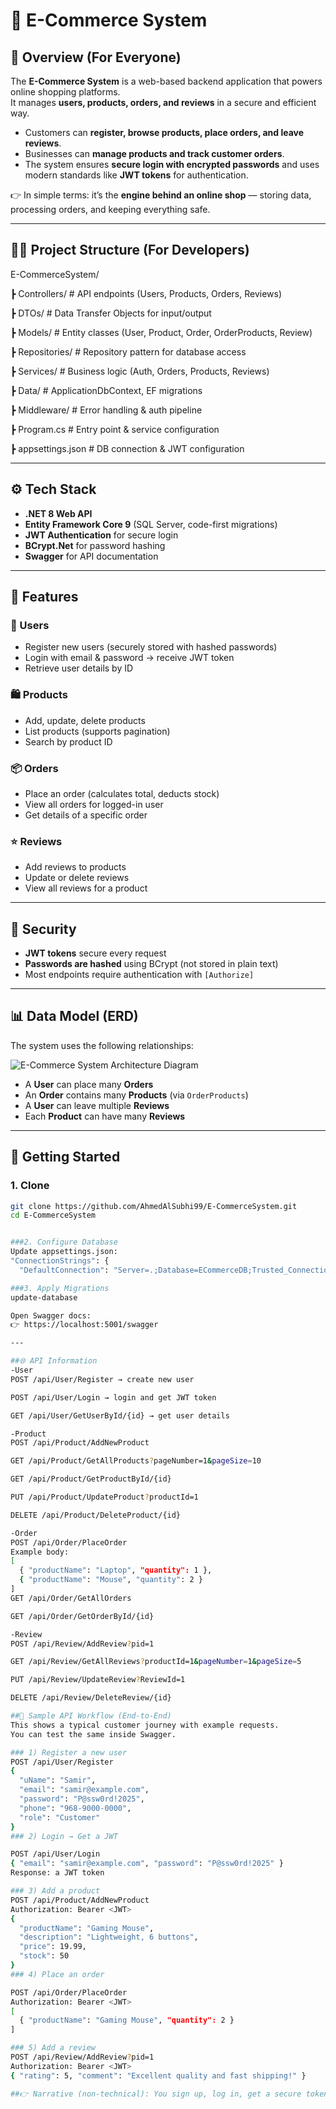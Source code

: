 ﻿# 🛒 E-Commerce System

## 📖 Overview (For Everyone)
The **E-Commerce System** is a web-based backend application that powers online shopping platforms.  
It manages **users, products, orders, and reviews** in a secure and efficient way.

- Customers can **register, browse products, place orders, and leave reviews**.  
- Businesses can **manage products and track customer orders**.  
- The system ensures **secure login with encrypted passwords** and uses modern standards like **JWT tokens** for authentication.  

👉 In simple terms: it’s the **engine behind an online shop** — storing data, processing orders, and keeping everything safe.

---

## 👨‍💻 Project Structure (For Developers)

E-CommerceSystem/

┣ Controllers/ # API endpoints (Users, Products, Orders, Reviews)

┣ DTOs/ # Data Transfer Objects for input/output

┣ Models/ # Entity classes (User, Product, Order, OrderProducts, Review)

┣ Repositories/ # Repository pattern for database access

┣ Services/ # Business logic (Auth, Orders, Products, Reviews)

┣ Data/ # ApplicationDbContext, EF migrations

┣ Middleware/ # Error handling & auth pipeline

┣ Program.cs # Entry point & service configuration

┣ appsettings.json # DB connection & JWT configuration


---

## ⚙️ Tech Stack
- **.NET 8 Web API**
- **Entity Framework Core 9** (SQL Server, code-first migrations)
- **JWT Authentication** for secure login
- **BCrypt.Net** for password hashing
- **Swagger** for API documentation

---

## 📑 Features
### 👤 Users
- Register new users (securely stored with hashed passwords)
- Login with email & password → receive JWT token
- Retrieve user details by ID

### 🛍 Products
- Add, update, delete products
- List products (supports pagination)
- Search by product ID

### 📦 Orders
- Place an order (calculates total, deducts stock)
- View all orders for logged-in user
- Get details of a specific order

### ⭐ Reviews
- Add reviews to products
- Update or delete reviews
- View all reviews for a product

---

## 🔐 Security
- **JWT tokens** secure every request
- **Passwords are hashed** using BCrypt (not stored in plain text)
- Most endpoints require authentication with `[Authorize]`

---

## 📊 Data Model (ERD)
The system uses the following relationships:

![E-Commerce System Architecture Diagram](ecommerce_system_architecture.png)

- A **User** can place many **Orders**  
- An **Order** contains many **Products** (via `OrderProducts`)  
- A **User** can leave multiple **Reviews**  
- Each **Product** can have many **Reviews**  

---

## 🚀 Getting Started
### 1. Clone 
```bash
git clone https://github.com/AhmedAlSubhi99/E-CommerceSystem.git
cd E-CommerceSystem


###2. Configure Database
Update appsettings.json:
"ConnectionStrings": {
  "DefaultConnection": "Server=.;Database=ECommerceDB;Trusted_Connection=True;TrustServerCertificate=True;"}

###3. Apply Migrations
update-database

Open Swagger docs:
👉 https://localhost:5001/swagger

---

##🌐 API Information
-User
POST /api/User/Register → create new user

POST /api/User/Login → login and get JWT token

GET /api/User/GetUserById/{id} → get user details

-Product
POST /api/Product/AddNewProduct

GET /api/Product/GetAllProducts?pageNumber=1&pageSize=10

GET /api/Product/GetProductById/{id}

PUT /api/Product/UpdateProduct?productId=1

DELETE /api/Product/DeleteProduct/{id}

-Order
POST /api/Order/PlaceOrder
Example body:
[
  { "productName": "Laptop", "quantity": 1 },
  { "productName": "Mouse", "quantity": 2 }
]
GET /api/Order/GetAllOrders

GET /api/Order/GetOrderById/{id}

-Review
POST /api/Review/AddReview?pid=1

GET /api/Review/GetAllReviews?productId=1&pageNumber=1&pageSize=5

PUT /api/Review/UpdateReview?ReviewId=1

DELETE /api/Review/DeleteReview/{id}

##🧭 Sample API Workflow (End-to-End)
This shows a typical customer journey with example requests.
You can test the same inside Swagger.

### 1) Register a new user
POST /api/User/Register
{
  "uName": "Samir",
  "email": "samir@example.com",
  "password": "P@ssw0rd!2025",
  "phone": "968-9000-0000",
  "role": "Customer"
}
### 2) Login → Get a JWT

POST /api/User/Login
{ "email": "samir@example.com", "password": "P@ssw0rd!2025" }
Response: a JWT token

### 3) Add a product
POST /api/Product/AddNewProduct
Authorization: Bearer <JWT>
{
  "productName": "Gaming Mouse",
  "description": "Lightweight, 6 buttons",
  "price": 19.99,
  "stock": 50
}
### 4) Place an order

POST /api/Order/PlaceOrder
Authorization: Bearer <JWT>
[
  { "productName": "Gaming Mouse", "quantity": 2 }
]

### 5) Add a review
POST /api/Review/AddReview?pid=1
Authorization: Bearer <JWT>
{ "rating": 5, "comment": "Excellent quality and fast shipping!" }

##👉 Narrative (non-technical): You sign up, log in, get a secure token, then browse products, place an order, and finally leave a review — just like any real online shop.